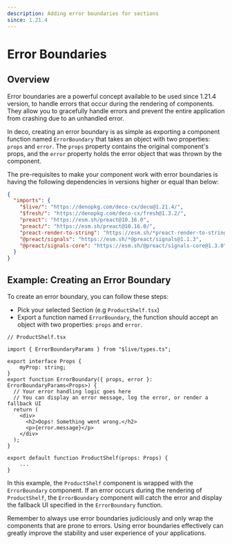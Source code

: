 ```yaml
---
description: Adding error boundaries for sections
since: 1.21.4
---
```


# Error Boundaries

## Overview

Error boundaries are a powerful concept available to be used since 1.21.4 version, to handle errors that occur during the rendering of components. They allow you to gracefully handle errors and prevent the entire application from crashing due to an unhandled error.

In deco, creating an error boundary is as simple as exporting a component function named `ErrorBoundary` that takes an object with two properties: `props` and `error`. The `props` property contains the original component's props, and the `error` property holds the error object that was thrown by the component.

The pre-requisites to make your component work with error boundaries is having the following dependencies in versions higher or equal than below:

```json
{
  "imports": {
    "$live/": "https://denopkg.com/deco-cx/deco@1.21.4/",
    "$fresh/": "https://denopkg.com/deco-cx/fresh@1.3.2/",
    "preact": "https://esm.sh/preact@10.16.0",
    "preact/": "https://esm.sh/preact@10.16.0/",
    "preact-render-to-string": "https://esm.sh/*preact-render-to-string@6.2.0",
    "@preact/signals": "https://esm.sh/*@preact/signals@1.1.3",
    "@preact/signals-core": "https://esm.sh/@preact/signals-core@1.3.0",
  }
}
```

## Example: Creating an Error Boundary

To create an error boundary, you can follow these steps:

- Pick your selected Section (e.g `ProductShelf.tsx`)
- Export a function named `ErrorBoundary`, the function should accept an object with two properties: `props` and `error`.

```tsx
// ProductShelf.tsx

import { ErrorBoundaryParams } from "$live/types.ts";

export interface Props {
    myProp: string;
}
export function ErrorBoundary({ props, error }: ErrorBoundaryParams<Props>) {
  // Your error handling logic goes here
  // You can display an error message, log the error, or render a fallback UI
  return (
    <div>
      <h2>Oops! Something went wrong.</h2>
      <p>{error.message}</p>
    </div>
  );
}

export default function ProductShelf(props: Props) {
    ...
}
```

In this example, the `ProductShelf` component is wrapped with the `ErrorBoundary` component. If an error occurs during the rendering of `ProductShelf`, the `ErrorBoundary` component will catch the error and display the fallback UI specified in the `ErrorBoundary` function.

Remember to always use error boundaries judiciously and only wrap the components that are prone to errors. Using error boundaries effectively can greatly improve the stability and user experience of your applications.
